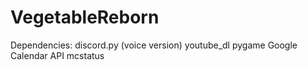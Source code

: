# VegetableReborn
Dependencies:
discord.py (voice version)
youtube_dl
pygame
Google Calendar API
mcstatus
